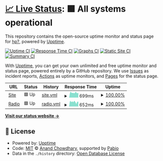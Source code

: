 # [📈 Live Status](https://https://status.motionarium.top/): <!--live status--> **🟩 All systems operational**

This repository contains the open-source uptime monitor and status page for [hp?](motionarium.top), powered by [Upptime](https://github.com/upptime/upptime).

[![Uptime CI](https://github.com/motionarium/upptime/workflows/Uptime%20CI/badge.svg)](https://github.com/motionarium/upptime/actions?query=workflow%3A%22Uptime+CI%22)
[![Response Time CI](https://github.com/motionarium/upptime/workflows/Response%20Time%20CI/badge.svg)](https://github.com/motionarium/upptime/actions?query=workflow%3A%22Response+Time+CI%22)
[![Graphs CI](https://github.com/motionarium/upptime/workflows/Graphs%20CI/badge.svg)](https://github.com/motionarium/upptime/actions?query=workflow%3A%22Graphs+CI%22)
[![Static Site CI](https://github.com/motionarium/upptime/workflows/Static%20Site%20CI/badge.svg)](https://github.com/motionarium/upptime/actions?query=workflow%3A%22Static+Site+CI%22)
[![Summary CI](https://github.com/motionarium/upptime/workflows/Summary%20CI/badge.svg)](https://github.com/motionarium/upptime/actions?query=workflow%3A%22Summary+CI%22)

With [Upptime](https://upptime.js.org), you can get your own unlimited and free uptime monitor and status page, powered entirely by a GitHub repository. We use [Issues](https://github.com/motionarium/upptime/issues) as incident reports, [Actions](https://github.com/motionarium/upptime/actions) as uptime monitors, and [Pages](https://https://status.motionarium.top/) for the status page.

<!--start: status pages-->
<!-- This summary is generated by Upptime (https://github.com/upptime/upptime) -->
<!-- Do not edit this manually, your changes will be overwritten -->
<!-- prettier-ignore -->
| URL | Status | History | Response Time | Uptime |
| --- | ------ | ------- | ------------- | ------ |
| <img alt="" src="https://icons.duckduckgo.com/ip3/motionarium.top.ico" height="13"> [Site](https://motionarium.top) | 🟩 Up | [site.yml](https://github.com/motionarium/upptime/commits/HEAD/history/site.yml) | <details><summary><img alt="Response time graph" src="./graphs/site/response-time-week.png" height="20"> 699ms</summary><br><a href="https://status.motionarium.top/history/site"><img alt="Response time 740" src="https://img.shields.io/endpoint?url=https%3A%2F%2Fraw.githubusercontent.com%2Fmotionarium%2Fupptime%2FHEAD%2Fapi%2Fsite%2Fresponse-time.json"></a><br><a href="https://status.motionarium.top/history/site"><img alt="24-hour response time 751" src="https://img.shields.io/endpoint?url=https%3A%2F%2Fraw.githubusercontent.com%2Fmotionarium%2Fupptime%2FHEAD%2Fapi%2Fsite%2Fresponse-time-day.json"></a><br><a href="https://status.motionarium.top/history/site"><img alt="7-day response time 699" src="https://img.shields.io/endpoint?url=https%3A%2F%2Fraw.githubusercontent.com%2Fmotionarium%2Fupptime%2FHEAD%2Fapi%2Fsite%2Fresponse-time-week.json"></a><br><a href="https://status.motionarium.top/history/site"><img alt="30-day response time 740" src="https://img.shields.io/endpoint?url=https%3A%2F%2Fraw.githubusercontent.com%2Fmotionarium%2Fupptime%2FHEAD%2Fapi%2Fsite%2Fresponse-time-month.json"></a><br><a href="https://status.motionarium.top/history/site"><img alt="1-year response time 740" src="https://img.shields.io/endpoint?url=https%3A%2F%2Fraw.githubusercontent.com%2Fmotionarium%2Fupptime%2FHEAD%2Fapi%2Fsite%2Fresponse-time-year.json"></a></details> | <details><summary><a href="https://status.motionarium.top/history/site">100.00%</a></summary><a href="https://status.motionarium.top/history/site"><img alt="All-time uptime 98.42%" src="https://img.shields.io/endpoint?url=https%3A%2F%2Fraw.githubusercontent.com%2Fmotionarium%2Fupptime%2FHEAD%2Fapi%2Fsite%2Fuptime.json"></a><br><a href="https://status.motionarium.top/history/site"><img alt="24-hour uptime 100.00%" src="https://img.shields.io/endpoint?url=https%3A%2F%2Fraw.githubusercontent.com%2Fmotionarium%2Fupptime%2FHEAD%2Fapi%2Fsite%2Fuptime-day.json"></a><br><a href="https://status.motionarium.top/history/site"><img alt="7-day uptime 100.00%" src="https://img.shields.io/endpoint?url=https%3A%2F%2Fraw.githubusercontent.com%2Fmotionarium%2Fupptime%2FHEAD%2Fapi%2Fsite%2Fuptime-week.json"></a><br><a href="https://status.motionarium.top/history/site"><img alt="30-day uptime 98.42%" src="https://img.shields.io/endpoint?url=https%3A%2F%2Fraw.githubusercontent.com%2Fmotionarium%2Fupptime%2FHEAD%2Fapi%2Fsite%2Fuptime-month.json"></a><br><a href="https://status.motionarium.top/history/site"><img alt="1-year uptime 98.42%" src="https://img.shields.io/endpoint?url=https%3A%2F%2Fraw.githubusercontent.com%2Fmotionarium%2Fupptime%2FHEAD%2Fapi%2Fsite%2Fuptime-year.json"></a></details>
| <img alt="" src="https://icons.duckduckgo.com/ip3/fm.motionarium.top.ico" height="13"> [Radio](https://fm.motionarium.top) | 🟩 Up | [radio.yml](https://github.com/motionarium/upptime/commits/HEAD/history/radio.yml) | <details><summary><img alt="Response time graph" src="./graphs/radio/response-time-week.png" height="20"> 652ms</summary><br><a href="https://status.motionarium.top/history/radio"><img alt="Response time 710" src="https://img.shields.io/endpoint?url=https%3A%2F%2Fraw.githubusercontent.com%2Fmotionarium%2Fupptime%2FHEAD%2Fapi%2Fradio%2Fresponse-time.json"></a><br><a href="https://status.motionarium.top/history/radio"><img alt="24-hour response time 685" src="https://img.shields.io/endpoint?url=https%3A%2F%2Fraw.githubusercontent.com%2Fmotionarium%2Fupptime%2FHEAD%2Fapi%2Fradio%2Fresponse-time-day.json"></a><br><a href="https://status.motionarium.top/history/radio"><img alt="7-day response time 652" src="https://img.shields.io/endpoint?url=https%3A%2F%2Fraw.githubusercontent.com%2Fmotionarium%2Fupptime%2FHEAD%2Fapi%2Fradio%2Fresponse-time-week.json"></a><br><a href="https://status.motionarium.top/history/radio"><img alt="30-day response time 710" src="https://img.shields.io/endpoint?url=https%3A%2F%2Fraw.githubusercontent.com%2Fmotionarium%2Fupptime%2FHEAD%2Fapi%2Fradio%2Fresponse-time-month.json"></a><br><a href="https://status.motionarium.top/history/radio"><img alt="1-year response time 710" src="https://img.shields.io/endpoint?url=https%3A%2F%2Fraw.githubusercontent.com%2Fmotionarium%2Fupptime%2FHEAD%2Fapi%2Fradio%2Fresponse-time-year.json"></a></details> | <details><summary><a href="https://status.motionarium.top/history/radio">100.00%</a></summary><a href="https://status.motionarium.top/history/radio"><img alt="All-time uptime 98.42%" src="https://img.shields.io/endpoint?url=https%3A%2F%2Fraw.githubusercontent.com%2Fmotionarium%2Fupptime%2FHEAD%2Fapi%2Fradio%2Fuptime.json"></a><br><a href="https://status.motionarium.top/history/radio"><img alt="24-hour uptime 100.00%" src="https://img.shields.io/endpoint?url=https%3A%2F%2Fraw.githubusercontent.com%2Fmotionarium%2Fupptime%2FHEAD%2Fapi%2Fradio%2Fuptime-day.json"></a><br><a href="https://status.motionarium.top/history/radio"><img alt="7-day uptime 100.00%" src="https://img.shields.io/endpoint?url=https%3A%2F%2Fraw.githubusercontent.com%2Fmotionarium%2Fupptime%2FHEAD%2Fapi%2Fradio%2Fuptime-week.json"></a><br><a href="https://status.motionarium.top/history/radio"><img alt="30-day uptime 98.42%" src="https://img.shields.io/endpoint?url=https%3A%2F%2Fraw.githubusercontent.com%2Fmotionarium%2Fupptime%2FHEAD%2Fapi%2Fradio%2Fuptime-month.json"></a><br><a href="https://status.motionarium.top/history/radio"><img alt="1-year uptime 98.42%" src="https://img.shields.io/endpoint?url=https%3A%2F%2Fraw.githubusercontent.com%2Fmotionarium%2Fupptime%2FHEAD%2Fapi%2Fradio%2Fuptime-year.json"></a></details>

<!--end: status pages-->

[**Visit our status website →**](https://status.motionarium.top/)

## 📄 License

- Powered by: [Upptime](https://github.com/upptime/upptime)
- Code: [MIT](./LICENSE) © [Anand Chowdhary](https://anandchowdhary.com), supported by [Pabio](https://pabio.com)
- Data in the `./history` directory: [Open Database License](https://opendatacommons.org/licenses/odbl/1-0/)
